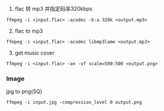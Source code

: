 1. flac 转 mp3 并指定码率320kbps
```shell
ffmpeg -i <input.flac> -acodec -b:a 320k <output.mp3>
```
2. flac to mp3
```shell
ffmpeg -i <input.flac> -acodec libmp3lame <output.mp3>
```
3. get music cover
```shell
ffmpeg -i <input.flac> -an -vf scale=500:500 <output.png>
```

### Image
jpg to png(SQ)
```shell
ffmpeg -i input.jpg -compression_level 0 output.png
```
